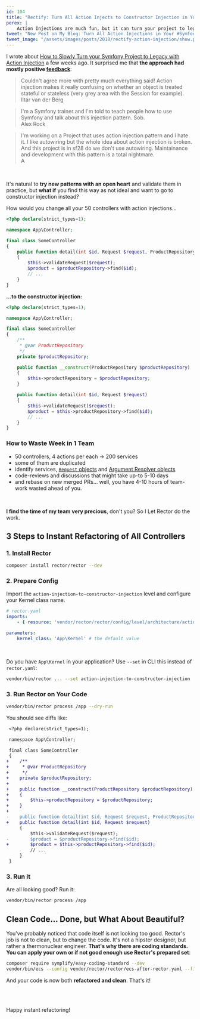 ```yaml
---
id: 104
title: "Rectify: Turn All Action Injects to Constructor Injection in Your Symfony Application"
perex: |
    Action Injections are much fun, but it can turn your project to legacy very fast. How to **refactor out of the legacy back to constructor injection** and still keep that smile on your face?
tweet: "New Post on My Blog: Turn All Action Injections in Your #Symfony Application to Constructor Injection #adr #methodinjection #rector"
tweet_image: "/assets/images/posts/2018/rectify-action-injection/show.png"
---
```


I wrote about [How to Slowly Turn your Symfony Project to Legacy with Action Injection](/blog/2018/04/23/how-to-slowly-turn-your-symfony-project-to-legacy-with-action-injection) a few weeks ago. It surprised me that **the approach had mostly positive [feedback](/blog/2018/04/23/how-to-slowly-turn-your-symfony-project-to-legacy-with-action-injection/#comments)**:

<blockquote class="blockquote">
    Couldn't agree more with pretty much everything said! Action injection makes it really confusing on whether an object is treated stateful or stateless (very grey area with the Session for example).
    <footer class="blockquote-footer text-right">Iltar van der Berg</footer>
</blockquote>

<blockquote class="blockquote">
    I'm a Symfony trainer and I'm told to teach people how to use Symfony and talk about this injection pattern. Sob.
    <footer class="blockquote-footer text-right">Alex Rock</footer>
</blockquote>

<blockquote class="blockquote">
    I'm working on a Project that uses action injection pattern and I hate it. I like autowiring but the whole idea about action injection is broken. And this project is in sf28 do we don't use autowiring. Maintainance and development with this pattern is a total nightmare.
    <footer class="blockquote-footer text-right">A</footer>
</blockquote>

<br>

It's natural to **try new patterns with an open heart** and validate them in practice, but **what if** you find this way as not ideal and want to go to constructor injection instead?

How would you change all your 50 controllers with action injections...

```php
<?php declare(strict_types=1);

namespace App\Controller;

final class SomeController
{
    public function detail(int $id, Request $request, ProductRepository $productRepository)
    {
        $this->validateRequest($request);
        $product = $productRepository->find($id);
        // ...
    }
}
```

**...to the constructor injection:**

```php
<?php declare(strict_types=1);

namespace App\Controller;

final class SomeController
{
    /**
     * @var ProductRepository
     */
    private $productRepository;

    public function __construct(ProductRepository $productRepository)
    {
        $this->productRepository = $productRepository;
    }

    public function detail(int $id, Request $request)
    {
        $this->validateRequest($request);
        $product = $this->productRepository->find($id);
        // ...
    }
}
```


### How to Waste Week in 1 Team

- 50 controllers, 4 actions per each → 200 services
- some of them are duplicated
- identify services, [`Request` objects](https://symfony.com/doc/current/controller.html#controller-request-argument) and [Argument Resolver objects](https://symfony.com/doc/current/controller/argument_value_resolver.html)
- code-reviews and discussions that might take up-to 5-10 days
- and rebase on new merged PRs... well, you have 4-10 hours of team-work wasted ahead of you.

<br>

**I find the time of my team very precious**, don't you? So I Let Rector do the work.

## 3 Steps to Instant Refactoring of All Controllers

### 1. Install Rector

```bash
composer install rector/rector --dev
```

### 2. Prepare Config

Import the `action-injection-to-constructor-injection` level and configure your Kernel class name.

```yaml
# rector.yaml
imports:
    - { resource: 'vendor/rector/rector/config/level/architecture/action-injection-to-constructor-injection.yml' }

parameters:
    kernel_class: 'App\Kernel' # the default value
```

<br>

Do you have `App\Kernel` in your application? Use `--set` in CLI this instead of `rector.yaml`:

```bash
vendor/bin/rector ... --set action-injection-to-constructor-injection
```

### 3. Run Rector on Your Code

```bash
vendor/bin/rector process /app --dry-run
```

You should see diffs like:

```diff
 <?php declare(strict_types=1);

 namespace App\Controller;

 final class SomeController
 {
+    /**
+     * @var ProductRepository
+     */
+    private $productRepository;
+
+    public function __construct(ProductRepository $productRepository)
+    {
+        $this->productRepository = $productRepository;
+    }
+
-    public function detail(int $id, Request $request, ProductRepository $productRepository)
+    public function detail(int $id, Request $request)
     {
         $this->validateRequest($request);
-        $product = $productRepository->find($id);
+        $product = $this->productRepository->find($id);
         // ...
     }
 }
```

### 3. Run It

Are all looking good? Run it:

```bash
vendor/bin/rector process /app
```

## Clean Code... Done, but What About Beautiful?

You've probably noticed that code itself is not looking too good. Rector's job is not to clean, but to change the code. It's not a hipster designer, but rather a thermonuclear engineer. **That's why there are coding standards. You can apply your own or if not good enough use Rector's prepared set**:

```bash
composer require symplify/easy-coding-standard --dev
vendor/bin/ecs --config vendor/rector/rector/ecs-after-rector.yaml --fix
```

And your code is now both **refactored and clean**. That's it!


<br><br>

Happy instant refactoring!

